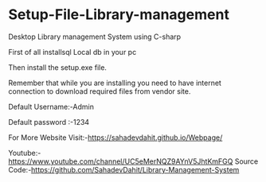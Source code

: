 # Setup-File-Library-management
Desktop Library management System using C-sharp

First of all installsql Local db in your pc

Then install the setup.exe file.

Remember that while you are installing you need to have internet connection to download required files from vendor site.

Default Username:-Admin

Default password :-1234

For More Website Visit:-https://sahadevdahit.github.io/Webpage/

Youtube:-https://www.youtube.com/channel/UC5eMerNQZ9AYnV5JhtKmFGQ
Source Code:-https://github.com/SahadevDahit/Library-Management-System

